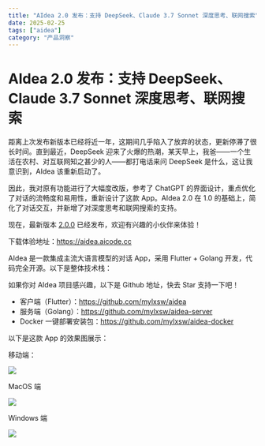 ```yaml
---
title: "AIdea 2.0 发布：支持 DeepSeek、Claude 3.7 Sonnet 深度思考、联网搜索"
date: 2025-02-25
tags: ["aidea"]
category: "产品洞察"
---
```

# AIdea 2.0 发布：支持 DeepSeek、Claude 3.7 Sonnet 深度思考、联网搜索

距离上次发布新版本已经将近一年，这期间几乎陷入了放弃的状态，更新停滞了很长时间。直到最近，DeepSeek 迎来了火爆的热潮，某天早上，我爸——一个生活在农村、对互联网知之甚少的人——都打电话来问 DeepSeek 是什么，这让我意识到，AIdea 该重新启动了。

因此，我对原有功能进行了大幅度改版，参考了 ChatGPT 的界面设计，重点优化了对话的流畅度和易用性，重新设计了这款 App。AIdea 2.0 在 1.0 的基础上，简化了对话交互，并新增了对深度思考和联网搜索的支持。

现在，最新版本 [2.0.0](https://github.com/mylxsw/aidea/releases/tag/2.0.0) 已经发布，欢迎有兴趣的小伙伴来体验！

下载体验地址：https://aidea.aicode.cc

AIdea 是一款集成主流大语言模型的对话 App，采用 Flutter + Golang 开发，代码完全开源。以下是整体技术栈：

如果你对 AIdea 项目感兴趣，以下是 Github 地址，快去 Star 支持一下吧！

- 客户端（Flutter）：https://github.com/mylxsw/aidea
- 服务端（Golang）：https://github.com/mylxsw/aidea-server
- Docker 一键部署安装包：https://github.com/mylxsw/aidea-docker

以下是这款 App 的效果图展示：

移动端：

![](https://ssl.aicode.cc/mweb/20250225/17404962435407.jpg)

MacOS 端

![](https://ssl.aicode.cc/mweb/20250225/17404962553783.jpg)

Windows 端

![](https://ssl.aicode.cc/mweb/20250225/17404962647217.jpg)
